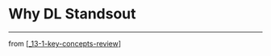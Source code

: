 # Why DL Standsout

---
from [[_13-1-key-concepts-review]]

[//begin]: # "Autogenerated link references for markdown compatibility"
[_13-1-key-concepts-review]: _13-1-key-concepts-review.md "Concepts Key Concepts"
[//end]: # "Autogenerated link references"